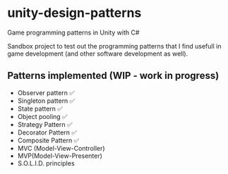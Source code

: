 # unity-design-patterns
Game programming patterns in Unity with C#

Sandbox project to test out the programming patterns that I find usefull in game development (and other software development as well).


## Patterns implemented (WIP - work in progress)
- Observer pattern :white_check_mark:
- Singleton pattern :white_check_mark:
- State pattern :white_check_mark:
- Object pooling :white_check_mark:
- Strategy Pattern :white_check_mark:
- Decorator Pattern :white_check_mark:
- Composite Pattern :white_check_mark:
- MVC (Model-View-Controller)
- MVP(Model-View-Presenter)
- S.O.L.I.D. principles

